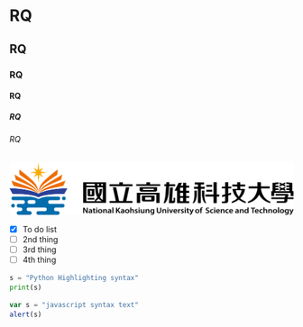 # RQ
## RQ
### RQ
#### RQ
##### RQ
###### RQ
![NKUST](nkust.png "高科大")
- [x] To do list
- [ ] 2nd thing
- [ ] 3rd thing
- [ ] 4th thing

```python
s = "Python Highlighting syntax"
print(s)
```

```js
var s = "javascript syntax text"
alert(s)
```
